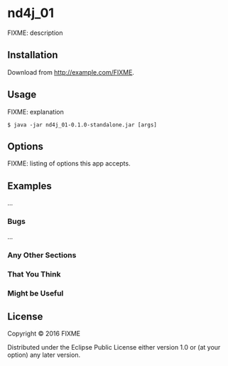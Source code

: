 # nd4j_01

FIXME: description

## Installation

Download from http://example.com/FIXME.

## Usage

FIXME: explanation

    $ java -jar nd4j_01-0.1.0-standalone.jar [args]

## Options

FIXME: listing of options this app accepts.

## Examples

...

### Bugs

...

### Any Other Sections
### That You Think
### Might be Useful

## License

Copyright © 2016 FIXME

Distributed under the Eclipse Public License either version 1.0 or (at
your option) any later version.

